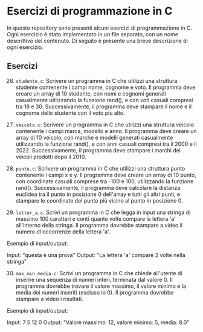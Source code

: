 # Esercizi di programmazione in C

In questo repository sono presenti alcuni esercizi di programmazione in C. Ogni esercizio è stato implementato in un file separato, con un nome descrittivo del contenuto. Di seguito è presente una breve descrizione di ogni esercizio.

## Esercizi

26. `studente.c`: Scrivere un programma in C che utilizzi una struttura studente contenente i campi nome, cognome e voto. Il programma deve creare un array di 10 studente, con nomi e cognomi generati casualmente utilizzando la funzione rand(), e con voti casuali compresi tra 18 e 30. Successivamente, il programma deve stampare il nome e il cognome dello studente con il voto più alto.

27. `veicolo.c`: Scrivere un programma in C che utilizzi una struttura veicolo contenente i campi marca, modello e anno. Il programma deve creare un array di 10 veicolo, con marche e modelli generati casualmente utilizzando la funzione rand(), e con anni casuali compresi tra il 2000 e il 2022. Successivamente, il programma deve stampare i marchi dei veicoli prodotti dopo il 2010.

28. `punto.c`: Scrivere un programma in C che utilizzi una struttura punto contenente i campi x e y. Il programma deve creare un array di 10 punto, con coordinate casuali comprese tra -100 e 100, utilizzando la funzione rand(). Successivamente, il programma deve calcolare la distanza euclidea tra il punto in posizione 0 dell'array e tutti gli altri punti, e stampare le coordinate del punto più vicino al punto in posizione 0.

29. `letter_a.c`: Scrivi un programma in C che legga in input una stringa di massimo 100 caratteri e conti quante volte compare la lettera 'a' all'interno della stringa. Il programma dovrebbe stampare a video il numero di occorrenze della lettera 'a'.

Esempio di input/output:

Input: "questa è una prova"
Output: "La lettera 'a' compare 2 volte nella stringa"

30. `max_min_media.c`: Scrivi un programma in C che chiede all'utente di inserire una sequenza di numeri interi, terminata dal valore 0. Il programma dovrebbe trovare il valore massimo, il valore minimo e la media dei numeri inseriti (escluso lo 0). Il programma dovrebbe stampare a video i risultati.

Esempio di input/output:

Input: 7 5 12 0
Output: "Valore massimo: 12, valore minimo: 5, media: 8.0" 
